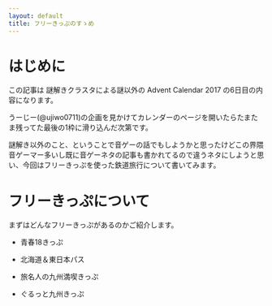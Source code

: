```yaml
---
layout: default
title: フリーきっぷのすゝめ
---
```


# はじめに

この記事は 謎解きクラスタによる謎以外の Advent Calendar 2017 の6日目の内容になります。

うーじー(@ujiwo0711)の企画を見かけてカレンダーのページを開いたらたまたま残ってた最後の1枠に滑り込んだ次第です。

謎解き以外のこと、ということで音ゲーの話でもしようかと思ったけどこの界隈音ゲーマー多いし既に音ゲーネタの記事も書かれてるので違うネタにしようと思い、今回はフリーきっぷを使った鉄道旅行について書いてみます。

# フリーきっぷについて

まずはどんなフリーきっぷがあるのかご紹介します。

- 青春18きっぷ

- 北海道＆東日本パス

- 旅名人の九州満喫きっぷ

- ぐるっと九州きっぷ

